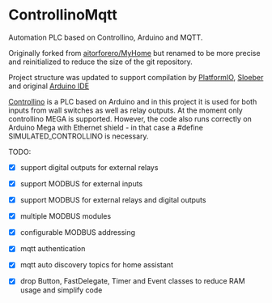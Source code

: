 # ControllinoMqtt
Automation PLC based on Controllino, Arduino and MQTT.

Originally forked from [aitorforero/MyHome](https://github.com/aitorforero/MyHome) but renamed to be more precise and reinitialized to reduce the size of the git repository. 

Project structure was updated to support compilation by [PlatformIO](https://platformio.org/), [Sloeber](https://eclipse.baeyens.it/) and original [Arduino IDE](https://www.arduino.cc/en/Main/Software)

[Controllino](https://www.controllino.biz/product/controllino-mega/) is a PLC based on Arduino and in this project it is used for  both inputs from wall switches as well as relay outputs. At the moment only controllino MEGA is supported. However, the code also runs correctly on Arduino Mega with Ethernet shield - in that case a #define SIMULATED_CONTROLLINO is necessary.

TODO: 
- [x] support digital outputs for external relays
- [x] support MODBUS for external inputs
- [x] support MODBUS for external relays and digital outputs
- [x] multiple MODBUS modules
- [x] configurable MODBUS addressing
- [x] mqtt authentication
- [x] mqtt auto discovery topics for home assistant
- [x] drop Button, FastDelegate, Timer and Event classes to reduce RAM usage and simplify code

